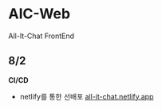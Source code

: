 # AIC-Web
All-It-Chat FrontEnd

## 8/2
**CI/CD**
- netlify를 통한 선배포
[all-it-chat.netlify.app](https://all-it-chat.netlify.app/)